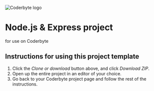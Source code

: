 ![Coderbyte logo](https://avatars1.githubusercontent.com/u/54690461?s=200&v=4)

# Node.js & Express project
for use on Coderbyte 

## Instructions for using this project template
1. Click the *Clone or download* button above, and click *Download ZIP*.
2. Open up the entire project in an editor of your choice.
3. Go back to your Coderbyte project page and follow the rest of the instructions.